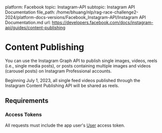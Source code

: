 platform: Facebook
topic: Instagram-API
subtopic: Instagram API Documentation
file_path: /home/bhuang/nlp/rag-race-challenge2-2024/platform-docs-versions/Facebook_Instagram-API/Instagram API Documentation.md
url: https://developers.facebook.com/docs/instagram-api/guides/content-publishing

# Content Publishing

You can use the Instagram Graph API to publish single images, videos, reels (i.e., single media posts), or posts containing multiple images and videos (carousel posts) on Instagram Professional accounts.

Beginning July 1, 2023, all single feed videos published through the Instagram Content Publishing API will be shared as reels.

## Requirements

### Access Tokens

All requests must include the app user's [User](https://developers.facebook.com/docs/facebook-login/access-tokens/#usertokens) access token.